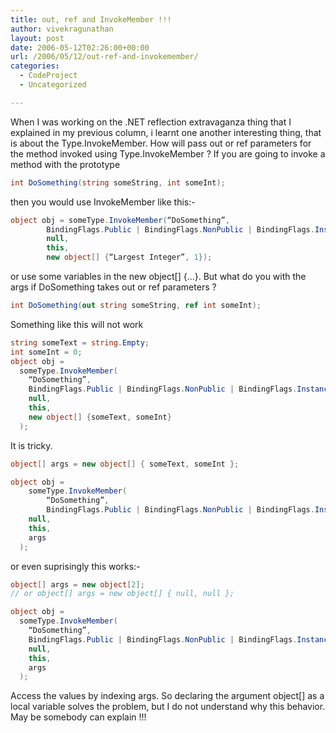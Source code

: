 ```yaml
---
title: out, ref and InvokeMember !!!
author: vivekragunathan
layout: post
date: 2006-05-12T02:26:00+00:00
url: /2006/05/12/out-ref-and-invokemember/
categories:
  - CodeProject
  - Uncategorized

---
```

When I was working on the .NET reflection extravaganza thing that I explained in my previous column, i learnt one another interesting thing, that is about the Type.InvokeMember. How will pass out or ref parameters for the method invoked using Type.InvokeMember ? If you are going to invoke a method with the prototype

```csharp
int DoSomething(string someString, int someInt);
```

then you would use InvokeMember like this:-

```csharp
object obj = someType.InvokeMember(“DoSomething”,
        BindingFlags.Public | BindingFlags.NonPublic | BindingFlags.Instance,
        null,
        this,
        new object[] {“Largest Integer”, 1});
```

or use some variables in the new object[] {…}. But what do you with the args if DoSomething takes out or ref parameters ?

```csharp
int DoSomething(out string someString, ref int someInt);
```

Something like this will not work

```csharp
string someText = string.Empty;
int someInt = 0;
object obj =
  someType.InvokeMember(
    “DoSomething”,
    BindingFlags.Public | BindingFlags.NonPublic | BindingFlags.Instance,
    null,
    this,
    new object[] {someText, someInt}
  );
```

It is tricky.

```csharp
object[] args = new object[] { someText, someInt };

object obj =
	someType.InvokeMember(
		“DoSomething”,
		BindingFlags.Public | BindingFlags.NonPublic | BindingFlags.Instance,
    null,
    this,
    args
  );
```

or even suprisingly this works:-

```csharp
object[] args = new object[2];
// or object[] args = new object[] { null, null };

object obj =
  someType.InvokeMember(
    “DoSomething”,
    BindingFlags.Public | BindingFlags.NonPublic | BindingFlags.Instance,
    null,
    this,
    args
  );
```

Access the values by indexing args. So declaring the argument object[] as a local variable solves the problem, but I do not understand why this behavior. May be somebody can explain !!!

